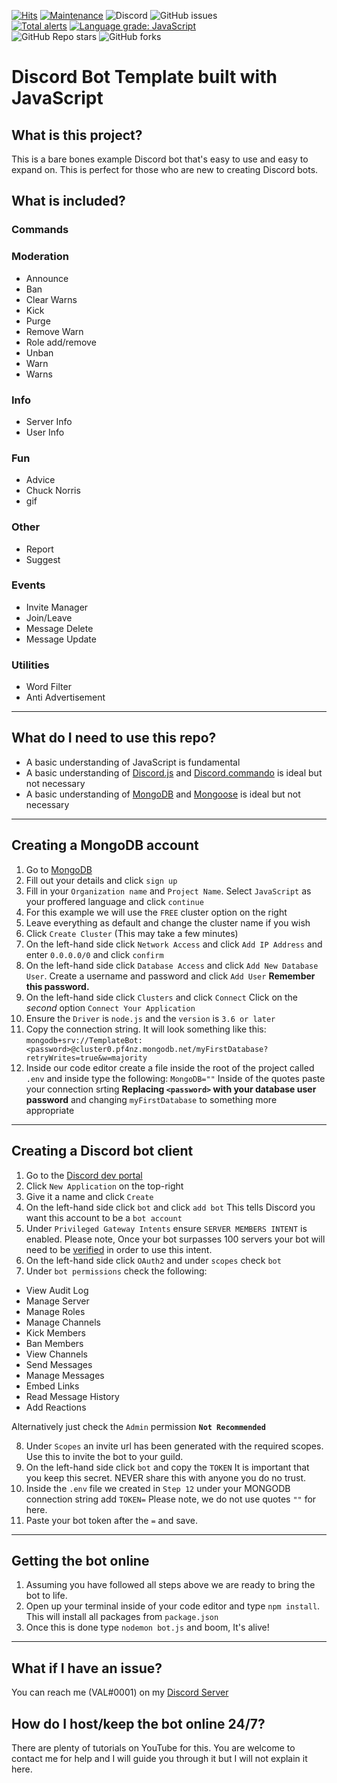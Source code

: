 [![Hits](http://hits.dwyl.com/ValAlpha/TemplateBot.svg)](http://hits.dwyl.com/ValAlpha/TemplateBot) 
[![Maintenance](https://img.shields.io/badge/Maintained%3F-yes-green.svg)](https://GitHub.com/Naereen/StrapDown.js/graphs/commit-activity) 
<img alt="Discord" src="https://img.shields.io/discord/695521627085209640"> 
<img alt="GitHub issues" src="https://img.shields.io/github/issues/ValAlpha/TemplateBot">
<br>
<a href="https://lgtm.com/projects/g/ValAlpha/TemplateBot/alerts/"><img alt="Total alerts" src="https://img.shields.io/lgtm/alerts/g/ValAlpha/TemplateBot.svg?logo=lgtm&logoWidth=18"/></a>
<a href="https://lgtm.com/projects/g/ValAlpha/TemplateBot/context:javascript"><img alt="Language grade: JavaScript" src="https://img.shields.io/lgtm/grade/javascript/g/ValAlpha/TemplateBot.svg?logo=lgtm&logoWidth=18"/></a>
<br>
<img alt="GitHub Repo stars" src="https://img.shields.io/github/stars/ValAlpha/TemplateBot?style=social"> 
<img alt="GitHub forks" src="https://img.shields.io/github/forks/ValAlpha/TemplateBot?style=social"> 

# Discord Bot Template built with JavaScript

## What is this project?
This is a bare bones example Discord bot that's easy to use and easy to expand on. 
This is perfect for those who are new to creating Discord bots.

## What is included?
### Commands
### Moderation
 - Announce
 - Ban
 - Clear Warns
 - Kick
 - Purge
 - Remove Warn
 - Role add/remove
 - Unban
 - Warn
 - Warns

### Info
- Server Info
- User Info

### Fun
- Advice 
- Chuck Norris
- gif

### Other
- Report
- Suggest

### Events
- Invite Manager
- Join/Leave
- Message Delete
- Message Update

### Utilities
- Word Filter
- Anti Advertisement

---

## What do I need to use this repo?
- A basic understanding of JavaScript is fundamental
- A basic understanding of [Discord.js](https://www.npmjs.com/package/discord.js) and [Discord.commando](https://www.npmjs.com/package/discord.js-commando) is ideal but not necessary
- A basic understanding of [MongoDB](mongodb.com) and [Mongoose](https://www.npmjs.com/package/mongoose) is ideal but not necessary
---

## Creating a MongoDB account

 1. Go to [MongoDB](https://account.mongodb.com/account/register)
 2. Fill out your details and click `sign up`
 3. Fill in your `Organization name` and `Project Name`. 
 Select `JavaScript` as your proffered language and click `continue`
 4. For this example we will use the `FREE` cluster option on the right
 5. Leave everything as default and change the cluster name if you wish
 6. Click `Create Cluster` (This may take a few minutes)
 7. On the left-hand side click `Network Access` and click `Add IP Address` and enter `0.0.0.0/0` and click `confirm`
 8. On the left-hand side click `Database Access` and click `Add New Database User`. Create a username and password and click `Add User` 
 **Remember this password.**
 9. On the left-hand side click `Clusters` and click `Connect`
 Click on the *second* option `Connect Your Application` 
10. Ensure the `Driver` is `node.js` and the `version` is `3.6 or later`
11. Copy the connection string. It will look something like this: <br>
`mongodb+srv://TemplateBot:<password>@cluster0.pf4nz.mongodb.net/myFirstDatabase?retryWrites=true&w=majority`
12. Inside our code editor create a file inside the root of the project called `.env` and inside type the following: 
`MongoDB=""`
Inside of the quotes paste your connection srting
**Replacing `<password>` with your database user password** and changing `myFirstDatabase` to something more appropriate
---
## Creating a Discord bot client
1.  Go to the [Discord dev portal](discord.com/developers/applications)
2. Click `New Application` on the top-right
3. Give it a name and click `Create`
4. On the left-hand side click `bot` and click `add bot`
This tells Discord you want this account to be a `bot account`
5. Under `Privileged Gateway Intents` ensure `SERVER MEMBERS INTENT` is enabled. Please note, Once your bot surpasses 100 servers your bot will need to be [verified]() in order to use this intent.
6. On the left-hand side click `OAuth2` and under `scopes` check `bot`
7. Under `bot permissions` check the following:
- View Audit Log
- Manage Server
- Manage Roles
- Manage Channels
- Kick Members
- Ban Members
- View Channels
- Send Messages
- Manage Messages
- Embed Links
- Read Message History
- Add Reactions

Alternatively just check the `Admin` permission **`Not Recommended`**

8. Under `Scopes` an invite url has been generated with the required scopes.
Use this to invite the bot to your guild. 
9. On the left-hand side click `bot` and copy the `TOKEN`
It is important that you keep this secret. NEVER share this with anyone you do no trust.
10. Inside the `.env` file we created in `Step 12` under your MONGODB connection string add `TOKEN=`
Please note, we do not use quotes  `""` for here.
11. Paste your bot token after the `=` and save.
---
## Getting the bot online
1. Assuming you have followed all steps above we are ready to bring the bot to life.
2. Open up your terminal inside of your code editor and type `npm install`. 
This will install all packages from `package.json`
3. Once this is done type `nodemon bot.js` and boom, It's alive!
---
## What if I have an issue?

You can reach me (VAL#0001) on my [Discord Server](https://discord.gg/RswMYNwp9c)

## How do I host/keep the bot online 24/7?
There are plenty of tutorials on YouTube for this.
You are welcome to contact me for help and I will guide you through it but I will not explain it here.
